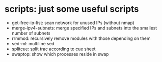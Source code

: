 # scripts: just some useful scripts
* get-free-ip-list: scan network for unused IPs (without nmap)
* merge-ipv4-subnets: merge specified IPs and subnets into the smallest number of subnets
* rrmmod: recursively remove modules with those depending on them
* sed-ml: multiline sed
* splitcue: split trac according to cue sheet
* swaptop: show which processes reside in swap
